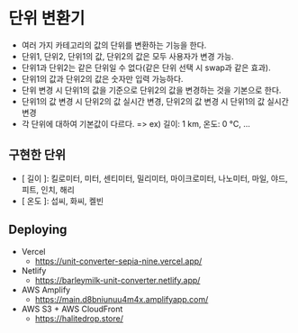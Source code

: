 # 단위 변환기

- 여러 가지 카테고리의 값의 단위를 변환하는 기능을 한다.
- 단위1, 단위2, 단위1의 값, 단위2의 값은 모두 사용자가 변경 가능.
- 단위1과 단위2는 같은 단위일 수 없다(같은 단위 선택 시 swap과 같은 효과).
- 단위1의 값과 단위2의 값은 숫자만 입력 가능하다.
- 단위 변경 시 단위1의 값을 기준으로 단위2의 값을 변경하는 것을 기본으로 한다.
- 단위1의 값 변경 시 단위2의 값 실시간 변경, 단위2의 값 변경 시 단위1의 값 실시간 변경
- 각 단위에 대하여 기본값이 다르다. => ex) 길이: 1 km, 온도: 0 °C, ...

## 구현한 단위

- [ 길이 ]: 킬로미터, 미터, 센티미터, 밀리미터, 마이크로미터, 나노미터, 마일, 야드, 피트, 인치, 해리
- [ 온도 ]: 섭씨, 화씨, 켈빈

## Deploying

- Vercel
  - https://unit-converter-sepia-nine.vercel.app/
- Netlify
  - https://barleymilk-unit-converter.netlify.app/
- AWS Amplify
  - https://main.d8bniunuu4m4x.amplifyapp.com/
- AWS S3 + AWS CloudFront
  - https://halitedrop.store/
